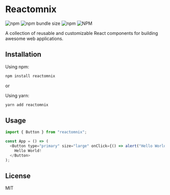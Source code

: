 # Reactomnix

![npm](https://img.shields.io/npm/v/reactomnix.svg)
![npm bundle size](https://img.shields.io/bundlephobia/minzip/reactomnix.svg)
![npm](https://img.shields.io/npm/dw/reactomnix.svg)
![NPM](https://img.shields.io/npm/l/reactomnix.svg)

A collection of reusable and customizable React components for building awesome web applications.

## Installation

Using npm:

```bash
npm install reactomnix
```

or

Using yarn:

```bash
yarn add reactomnix
```

## Usage

```javascript
import { Button } from "reactomnix";

const App = () => (
  <Button type="primary" size="large" onClick={() => alert("Hello World!")}>
    Hello World!
  </Button>
);
```

## License

MIT
